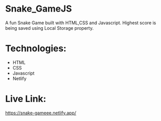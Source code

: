 # Snake_GameJS
A fun Snake Game built with HTML,CSS and Javascript. Highest score is being saved using Local Storage property.

# Technologies:
* HTML
* CSS
* Javascript
* Netlify

# Live Link:
https://snake-gameee.netlify.app/
